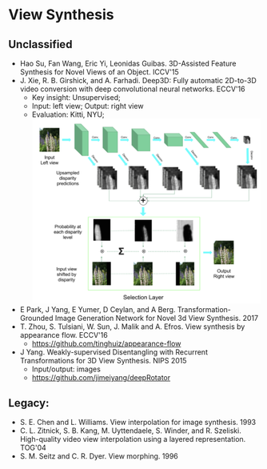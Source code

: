 # View Synthesis

## Unclassified
- Hao Su, Fan Wang, Eric Yi, Leonidas Guibas. 3D-Assisted Feature Synthesis for Novel Views of an Object. ICCV'15
- J. Xie, R. B. Girshick, and A. Farhadi. Deep3D: Fully automatic 2D-to-3D video conversion with deep convolutional neural networks. ECCV'16
	- Key insight: Unsupervised;
	- Input: left view; Output: right view
	- Evaluation: Kitti, NYU;\
		<img src="/CV-3D/images/depth-est/deep3d.png" alt="drawing" width="500"/>
- E Park, J Yang, E Yumer, D Ceylan, and A Berg. Transformation-Grounded Image Generation Network for Novel 3d View Synthesis. 2017
- T. Zhou, S. Tulsiani, W. Sun, J. Malik and A. Efros. View synthesis by appearance flow. ECCV'16
	- https://github.com/tinghuiz/appearance-flow
- J Yang. Weakly-supervised Disentangling with Recurrent Transformations for 3D View Synthesis. NIPS 2015
	- Input/output: images
	- https://github.com/jimeiyang/deepRotator

## Legacy:
- S. E. Chen and L. Williams. View interpolation for image synthesis. 1993
- C. L. Zitnick, S. B. Kang, M. Uyttendaele, S. Winder, and R. Szeliski. High-quality video view interpolation using a layered representation. TOG'04
- S. M. Seitz and C. R. Dyer. View morphing. 1996
